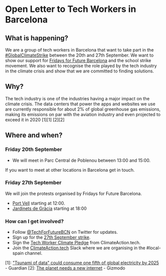 # Open Letter to Tech Workers in Barcelona 

## What is happening?

We are a group of tech workers in Barcelona that want to take part in the [#GlobalClimateStrike](https://globalclimatestrike.net) between the 20th and 27th September. We want to show our support for [Fridays for Future Barcelona](https://twitter.com/f4f_barcelona) and the school strike movement. We also want to recognise the role played by the tech industry in the climate crisis and show that we are committed to finding solutions.

## Why?

The tech industry is one of the industries having a major impact on the climate crisis. The data centers that power the apps and websites we use are currently responsible for about 2% of global greenhouse gas emissions, making its emissions on par with the aviation industry and even projected to exceed it in 2020 [1][1] [2][2]

## Where and when?

### Friday 20th September

- We will meet in Parc Central de Poblenou between 13:00 and 15:00.

If you want to meet at other locations in Barcelona get in touch.

### Friday 27th September

We will join the protests organised by Fridays for Future Barcelona. 

- [Port Vell](https://act.350.org/event/globalclimatestrike/18202) starting at 12:00.
- [Jardinets de Gràcia](https://m.facebook.com/story.php?story_fbid=492776877953307&id=394650514432611) starting at 18:00

### How can I get involved?

- Follow [@TechForFutureBCN]() on Twitter for updates.
- Sign up for the [27th September strike](https://m.facebook.com/story.php?story_fbid=492776877953307&id=394650514432611).
- Sign the [Tech Worker Climate Pledge](https://pledge.climateaction.tech/) from ClimateAction.tech.
- Join the [ClimateAction.tech](https://climateaction.tech/) Slack where we are organising in the #local-spain channel. 

[1]: ["Tsunami of data" could consume one fifth of global electricity by 2025](https://www.theguardian.com/environment/2017/dec/11/tsunami-of-data-could-consume-fifth-global-electricity-by-2025) - Guardian
[2]: [The planet needs a new internet](https://earther.gizmodo.com/the-planet-needs-a-new-internet-1837101745) - Gizmodo

